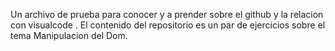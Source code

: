 Un archivo de prueba para conocer y a prender sobre el github y la relacion con visualcode . 
El contenido del repositorio es un par de ejercicios sobre el tema Manipulacion del Dom.
